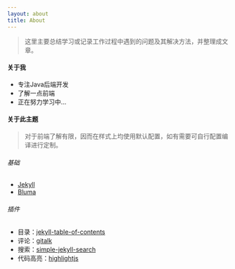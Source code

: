 ```yaml
---
layout: about
title: About
---
```


>这里主要总结学习或记录工作过程中遇到的问题及其解决方法，并整理成文章。

#### 关于我
* 专注Java后端开发
* 了解一点前端
* 正在努力学习中...
  

#### 关于此主题
>对于前端了解有限，因而在样式上均使用默认配置，如有需要可自行配置编译进行定制。

###### 基础
* [Jekyll](http://jekyllrb.com/)
* [Bluma](https://bulma.io/)
  
###### 插件
* 目录：[jekyll-table-of-contents](https://github.com/ghiculescu/jekyll-table-of-contents)
* 评论：[gitalk](https://github.com/gitalk/gitalk/)
* 搜索：[simple-jekyll-search](https://github.com/christian-fei/Simple-Jekyll-Search)
* 代码高亮：[highlightjs](https://highlightjs.org/)

  



